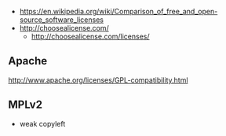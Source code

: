 - https://en.wikipedia.org/wiki/Comparison_of_free_and_open-source_software_licenses
- http://choosealicense.com/
  - http://choosealicense.com/licenses/

## Apache

http://www.apache.org/licenses/GPL-compatibility.html

## MPLv2

- weak copyleft
